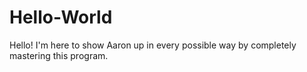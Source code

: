 # Hello-World

Hello!
I'm here to show Aaron up in every possible way by completely mastering this program.
